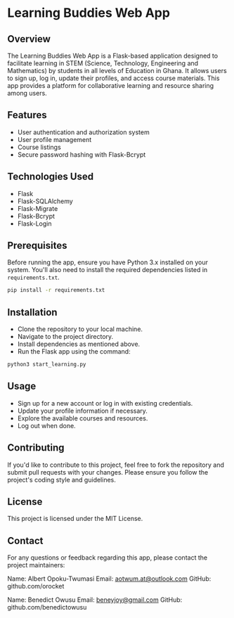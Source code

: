 # Learning Buddies Web App

## Overview
The Learning Buddies Web App is a Flask-based application designed to facilitate learning in STEM (Science, Technology, Engineering and Mathematics) by students in all levels of Education in Ghana. It allows users to sign up, log in, update their profiles, and access course materials. This app provides a platform for collaborative learning and resource sharing among users.

## Features
- User authentication and authorization system
- User profile management
- Course listings
- Secure password hashing with Flask-Bcrypt

## Technologies Used
- Flask
- Flask-SQLAlchemy
- Flask-Migrate
- Flask-Bcrypt
- Flask-Login

## Prerequisites
Before running the app, ensure you have Python 3.x installed on your system. You'll also need to install the required dependencies listed in `requirements.txt`.

```bash
pip install -r requirements.txt
```

## Installation
- Clone the repository to your local machine.
- Navigate to the project directory.
- Install dependencies as mentioned above.
- Run the Flask app using the command:

``` bash
python3 start_learning.py
```

## Usage
- Sign up for a new account or log in with existing credentials.
- Update your profile information if necessary.
- Explore the available courses and resources.
- Log out when done.

## Contributing
If you'd like to contribute to this project, feel free to fork the repository and submit pull requests with your changes. Please ensure you follow the project's coding style and guidelines.

## License
This project is licensed under the MIT License.

## Contact
For any questions or feedback regarding this app, please contact the project maintainers:

Name: Albert Opoku-Twumasi
Email: aotwum.at@outlook.com
GitHub: github.com/orocket

Name: Benedict Owusu
Email: beneyjoy@gmail.com
GitHub: github.com/benedictowusu
